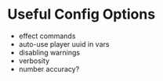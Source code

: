 # Useful Config Options

* effect commands
* auto-use player uuid in vars
* disabling warnings
* verbosity
* number accuracy?

